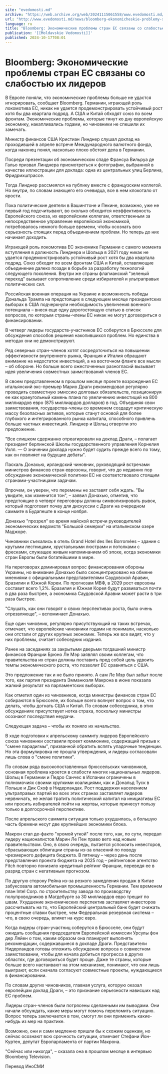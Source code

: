 ```yaml
---
site: "evedomosti.md"
archive: "https://web.archive.org/web/20241115061558/www.evedomosti.md/news/bloomberg-ekonomicheskie-problemy-stran-es-svyazany-so-slabo"
url: "http://www.evedomosti.md/news/bloomberg-ekonomicheskie-problemy-stran-es-svyazany-so-slabo"
language: ru
title: "Bloomberg: Экономические проблемы стран ЕС связаны со слабостью их лидеров"
publication: '[[Moldavskie Vedomosti]]'
published: 2024-10-17T08:01
---
```


# Bloomberg: Экономические проблемы стран ЕС связаны со слабостью их лидеров

В Европе поняли, что экономические проблемы больше не удастся игнорировать, сообщает Bloomberg. Германии, играющей роль локомотива ЕС, никак не удается продемонстрировать устойчивый рост хотя бы два квартала подряд. А США и Китай обходят союз по всем фронтам. Экономические проблемы, которые тянут ко дну европейскую экономику, накапливались годами, но чиновники не спешили их замечать.

Министр финансов США Кристиан Линднер слушал доклад на проходившей в апреле встрече Международного валютного фонда, когда наконец понял, насколько плохо обстоят дела в Германии.

Посреди презентации об экономическом спаде Франсуа Вильруа де Гальо призвал Линднера присмотреться к фотографии, выбранной в качестве иллюстрации для доклада: одна из центральных улиц Берлина, Фридрихштрассе.

Тогда Линднер рассмеялся на публику вместе с французским коллегой. Но внутри, по словам знающего его очевидца, все в нем клокотало от ярости.

Пока политические деятели в Вашингтоне и Пекине, возможно, уже не первый год подсчитывают, во сколько обходится неэффективность Европейского союза, их европейским коллегам, ответственным за непосредственное управление европейской экономикой, потребовалось немного больше времени, чтобы осознать всю серьезность стоящих перед объединением проблем. Но теперь до них начинает доходить.

Играющей роль локомотива ЕС экономике Германии с самого момента вступления в должность Линднера и Шольца в 2021 году никак не удается продемонстрировать устойчивый рост хотя бы два квартала подряд. Союз обходят по всем фронтам США и Китай, оставляющие объединение далеко позади в борьбе за разработку технологий следующего поколения. Внутри же страны флагманский "зеленый переход" вызывает сопротивление среди избирателей и ультраправых политических сил.

Российская военная операция на Украине и возможность победы Дональда Трампа на предстоящих в следующем месяце президентских выборах в США подчеркнули необходимость увеличения военного потенциала – внеся еще одну дорогостоящую статью в список вопросов, по которым страны-члены ЕС никак не могут договориться о финансировании.

В четверг лидеры государств-участников ЕС соберутся в Брюсселе для обсуждения способов решения накопившихся проблем. Но единства в методах они не демонстрируют.

Ряд северных стран-членов хотят сосредоточиться на повышении эффективности внутреннего рынка, Франция и Италия обращают внимание на недостаток инвестиций, а на восточном фланге все мысли – об обороне. Но больше всего ожесточенных разногласий вызывает идея увеличения совместных заимствований членов ЕС.

В своем представленном в прошлом месяце проекте возрождения ЕС итальянский экс-премьер Марио Драги рекомендовал регулярно проводить совместную эмиссию долговых обязательств, позиционируя ее как краеугольный камень плана по увеличению инвестиций на 800 миллиардов евро (875 миллиардов долларов) в год. Объединяя свои заимствования, государства-члены со временем создадут критическую массу безопасных активов, которые станут основой для более глубокого и интегрированного рынка капитала, способного привлечь больше частных инвестиций. Линднер и Шольц отвергли это предложение.

"Все слишком сдержанно отреагировали на доклад Драги, – полагает президент берлинской Школы государственного управления Корнелия Уолл. — О значении доклада нужно будет судить прежде всего по тому, как он повлияет на будущие дебаты".

Паскаль Донахью, ирландский чиновник, руководящий встречами министров финансов стран еврозоны, говорит, что до недавних пор обсуждение экономической политики ЕС не соответствовало стоящим странами-участницами задачам.

Впрочем, он уверен, что перемены не заставят себя ждать. "Вы увидите, как изменится тон", – заявил Донахью, отметив, что предстоящие в четверг переговоры должны символизировать рывок, который подготовит почву для дискуссии с Драги на очередном саммите в Будапеште в конце ноября.

Донахью "прозрел" во время майской встречи руководителей экономических ведомств "Большой семерки" на итальянском озере Маджоре.

Чиновники съехались в отель Grand Hotel des Iles Borromées – здание с крутыми лестницами, хрустальными люстрами и потолками с фресками, служащее живым напоминанием об эпохе, когда экономики стран Европы были богатейшими в мире.

На переговорах доминировал вопрос финансирования обороны Украины, но внимание Донахью было сконцентрировано на обмене мнениями с официальными представителями Саудовской Аравии, Бразилии и Южной Кореи. По прогнозам МВФ, в 2029 рост еврозоны составит всего 1,2%. Бразилия и Южная Корея будут развиваться почти в два раза быстрее, а экономика Саудовской Аравии может расти в три раза быстрее.

"Слушать, как они говорят о своих перспективах роста, было очень отрезвляюще", – вспоминает Донахью.

Еще один чиновник, регулярно присутствующий на таких встречах, отмечает, что европейские чиновники годами не понимали, насколько они отстали от других крупных экономик. Теперь же все видят, что у них проблемы, считает собеседник издания.

Ранее на заседаниях за закрытыми дверьми тогдашний министр финансов Франции Брюно Ле Мэр заявлял своим коллегам, что правительства их стран должны поставить пред собой цель удвоить темпы экономического роста, что позволит ЕС сравняться с США.

Это предложение так и не было принято. А сам Ле Мэр был забыт после того, как партия президента Эмманюэля Макрона в июне показала жалкий результат на парламентских выборах.

Как отметил один из чиновников, когда министры финансов стран ЕС собираются в Брюсселе, их больше всего волнует вопрос о том, что делать, чтобы догнать США и Китай. По словам собеседника, в этих обсуждениях присутствует нотка страха, поскольку министры осознают последствия неудачи.

Следующая задача – чтобы их поняло их начальство.

В ходе подготовки к апрельскому саммиту лидеров Европейского союза чиновники составили проект коммюнике, содержащий призыв к "смене парадигмы", призванной обратить вспять упадочные тенденции. Но эта формулировка не прошла утверждения, и лидеры согласовали лишь слова о "смене политики".

По словам ряда высокопоставленных брюссельских чиновников, основная проблема кроется в слабости многих национальных лидеров. Шольц в Германии и Педро Санчес в Испании ограничены в полномочиях своими хрупкими коалициями, как и Дональд Туск в Польше и Дик Схоф в Нидерландах. Рост поддержки населением ультраправых партий во всех этих странах заставляет лидеров нервничать, не желая тратить политический капитал на инициативы ЕС или просить избирателей пойти на жертвы, которые принесут пользу только в долгосрочной перспективе.

После апрельского саммита ситуация только ухудшилась, а большую часть бремени несут две крупнейших экономики блока.

Макрон стал де-факто "хромой уткой" после того, как, по сути, передал лидеру националистов Марин Ле Пен право вето над новым правительством. Оно, в свою очередь, пытается успокоить инвесторов, сбрасывающих облигации страны из-за опасений по поводу чрезмерного дефицита бюджета. В пятницу – через день после представления проекта бюджета на 2025 год – рейтинговое агентство Fitch повторно понизило кредитный рейтинг Франции, переведя ее в разряд стран с негативным прогнозом.

По другую сторону Рейна из-за резкого замедления продаж в Китае забуксовала автомобильная промышленность Германии. Тем временем план Intel Corp. по строительству завода по производству полупроводников в Магдебурге за 30 миллиардов евро трещит по швам. Ухудшение экономических перспектив заставляет инвесторов рассчитывать на то, что Европейский центральный банк будет снижать процентные ставки быстрее, чем Федеральная резервная система – что, в свою очередь, влияет на курс евро.

Когда лидеры стран-участниц соберутся в Брюсселе, они будут ожидать сообщения председателя Европейской комиссии Урсулы фон дер Ляйен о том, каким образом она планирует выполнять рекомендации, содержавшиеся в докладе Драги. Представители Нидерландов готовы отложить обсуждение вопроса о совместном заимствовании, чтобы для начала добиться прогресса в других областях, где договориться будет проще. Даже те страны, которые больше всего настаивают на этом механизме, понимают, что они лишь выиграют, если сначала согласуют совместные проекты, нуждающиеся в финансировании.

По словам других чиновников, главная услуга, которую оказал европейцам доклад Драги, – это признание серьезности нависших над ЕС проблем.

Лидеры стран-членов были потрясены сделанными им выводами. Они начали обсуждать, какие меры могут помочь переломить ситуацию. Вопрос теперь заключается в том, смогут ли они применить какие-нибудь из мер на практике.

Возможно, они и сами медленно пришли бы к схожим оценкам, но сейчас осознают всю срочность ситуации, отмечает Стефани Йон-Куртен, депутат Европарламента от партии Макрона.

"Сейчас или никогда", – сказала она в прошлом месяце в интервью Bloomberg Television.

Перевод ИноСМИ